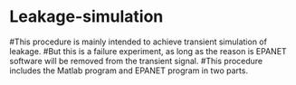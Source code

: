 # Leakage-simulation
#This procedure is mainly intended to achieve transient simulation of leakage.
#But this is a failure experiment, as long as the reason is EPANET software will be removed from the transient signal.
#This procedure includes the Matlab program and EPANET program in two parts.
